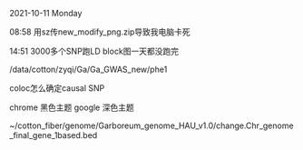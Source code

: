 2021-10-11 Monday

08:58 用sz传new_modify_png.zip导致我电脑卡死




14:51 3000多个SNP跑LD block图一天都没跑完

 /data/cotton/zyqi/Ga/Ga_GWAS_new/phe1
 
 
 
 
 
 
 
 
 coloc怎么确定causal SNP 
 
 
 
 
 chrome 黑色主题
 google 深色主题
 
 
 ~/cotton_fiber/genome/Garboreum_genome_HAU_v1.0/change.Chr_genome_final_gene_1based.bed